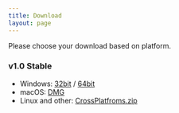```yaml
---
title: Download
layout: page
---
```


Please choose your download based on platform.

### v1.0 Stable

* Windows: [32bit](https://github.com/xulihang/BasicCAT/releases/download/v1.0/BasicCAT-windows-x86.exe) /  [64bit](https://github.com/xulihang/BasicCAT/releases/download/v1.0/BasicCAT-windows-x64.exe)
* macOS:  [DMG](https://github.com/xulihang/BasicCAT/releases/download/v1.0/BasicCAT_mac.dmg)
* Linux and other:  [CrossPlatfroms.zip](https://github.com/xulihang/BasicCAT/releases/download/v1.0/BasicCAT-crossplatforms.zip)